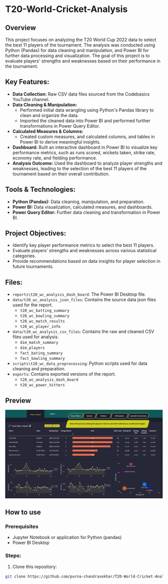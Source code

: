 # T20-World-Cricket-Analysis

## Overview
This project focuses on analyzing the T20 World Cup 2022 data to select the best 11 players of the tournament. The analysis was conducted using Python (Pandas) for data cleaning and manipulation, and Power BI for further data processing and visualization. The goal of this project is to evaluate players' strengths and weaknesses based on their performance in the tournament.

## Key Features:
- **Data Collection:** Raw CSV data files sourced from the Codebasics YouTube channel.
- **Data Cleaning & Manipulation:**
  - Performed initial data wrangling using Python's Pandas library to clean and organize the data.
  - Imported the cleaned data into Power BI and performed further transformations in Power Query Editor.
- **Calculated Measures & Columns:**
  - Created custom measures, and calculated columns, and tables in Power BI to derive meaningful insights.
- **Dashboard:** Built an interactive dashboard in Power BI to visualize key performance metrics, such as runs scored, wickets taken, strike rate, economy rate, and fielding performance.
- **Analysis Outcome:** Used the dashboard to analyze player strengths and weaknesses, leading to the selection of the best 11 players of the tournament based on their overall contribution.
## Tools & Technologies:
  - **Python (Pandas):** Data cleaning, manipulation, and preparation.
  - **Power BI:** Data visualization, calculated measures, and dashboards.
  - **Power Query Editor:** Further data cleaning and transformation in Power BI.
## Project Objectives:
- Identify key player performance metrics to select the best 11 players.
- Evaluate players' strengths and weaknesses across various statistical categories.
- Provide recommendations based on data insights for player selection in future tournaments.

## Files:
- `reports\t20_wc_analysis_dash_board`: The Power BI Desktop file.
- `data/t20_wc_analysis_json_files`: Contains the source data json files used for the report.
  - `t20_wc_batting_summary`
  - `t20_wc_bowling_summary`
  - `t20_wc_match_results`
  - `t20_wc_player_info`
- `data/t20_wc_analysis_csv_files`: Contains the raw and cleaned CSV files used for analysis.
  - `dim_match_summary`
  - `dim_players`
  - `fact_bating_summary`
  - `fact_bowling_summary`
- `scripts\t20_wc_data_preprocessing`: Python scripts used for data cleaning and preparation.
- `exports`: Contains exported versions of the report.
    - `t20_wc_analysis_dash_board`
    - `t20_wc_power_hitters`

## Preview
![T20 WC Analysis Screenshot](exports/t20_wc_power_hitters.png)

## How to use

### Prerequisites
- Jupyter Notebook or application for Python (pandas)
- Power BI Desktop

### Steps:
1. Clone this repository:
  ```bash
  git clone https://github.com/purna-chandrasekhar/T20-World-Cricket-Analysis.git
